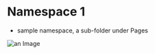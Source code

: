 # Namespace 1

- sample namespace, a sub-folder under Pages

![an Image](/ns1/_assets/imageinns1.png)